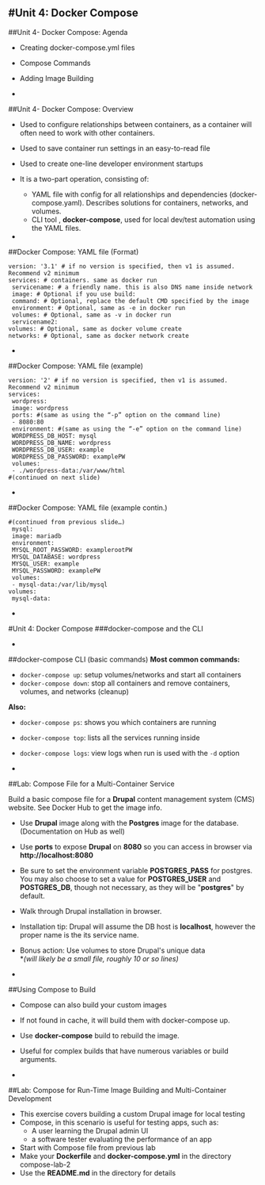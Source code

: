 #Unit 4: Docker Compose
-

##Unit 4- Docker Compose: Agenda
- Creating docker-compose.yml files
- Compose Commands
- Adding Image Building

- 
##Unit 4- Docker Compose: Overview
- Used to configure relationships between containers, as a container will often need to work with other containers.
- Used to save container run settings in an easy-to-read file
- Used to create one-line developer environment startups
- It is a two-part operation, consisting of:
	- YAML file with config for all relationships and dependencies (docker-compose.yaml).
Describes solutions for containers, networks, and volumes.
	- CLI tool , **docker-compose**, used for local dev/test automation using the YAML files.

-
##Docker Compose: YAML file (Format)

```
version: '3.1' # if no version is specified, then v1 is assumed. Recommend v2 minimum
services: # containers. same as docker run
 servicename: # a friendly name. this is also DNS name inside network
 image: # Optional if you use build:
 command: # Optional, replace the default CMD specified by the image
 environment: # Optional, same as -e in docker run
 volumes: # Optional, same as -v in docker run
 servicename2:
volumes: # Optional, same as docker volume create
networks: # Optional, same as docker network create
```

-
##Docker Compose: YAML file (example)

```
version: '2' # if no version is specified, then v1 is assumed. Recommend v2 minimum
services:
 wordpress:
 image: wordpress
 ports: #(same as using the “-p” option on the command line)
 - 8080:80
 environment: #(same as using the “-e” option on the command line)
 WORDPRESS_DB_HOST: mysql
 WORDPRESS_DB_NAME: wordpress
 WORDPRESS_DB_USER: example
 WORDPRESS_DB_PASSWORD: examplePW
 volumes:
 - ./wordpress-data:/var/www/html
#(continued on next slide)
```

-
##Docker Compose: YAML file (example contin.)

```
#(continued from previous slide…)
 mysql:
 image: mariadb
 environment:
 MYSQL_ROOT_PASSWORD: examplerootPW
 MYSQL_DATABASE: wordpress
 MYSQL_USER: example
 MYSQL_PASSWORD: examplePW
 volumes:
 - mysql-data:/var/lib/mysql
volumes:
 mysql-data:
```
-
#Unit 4: Docker Compose
###docker-compose and the CLI

-
##docker-compose CLI (basic commands)
**Most common commands:**

- `docker-compose up`: setup volumes/networks and start all containers
- `docker-compose down`: stop all containers and remove containers, volumes,
and networks (cleanup)

**Also:**

- `docker-compose ps`: shows you which containers are running
- `docker-compose top`: lists all the services running inside
- `docker-compose logs`: view logs when run is used with the `-d` option


-

##Lab: Compose File for a Multi-Container Service

Build a basic compose file for a **Drupal** content management system (CMS) website. See Docker Hub to
get the image info.

- Use **Drupal** image along with the **Postgres** image for the database. (Documentation on Hub as
well)
- Use **ports** to expose **Drupal** on **8080** so you can access in browser via **http://localhost:8080**
- Be sure to set the environment variable **POSTGRES_PASS** for postgres. You may also choose to
set a value for **POSTGRES_USER** and **POSTGRES_DB**, though not necessary, as they will be
"**postgres**" by default.
- Walk through Drupal installation in browser.
- Installation tip: Drupal will assume the DB host is **localhost**, however the proper name is the its
service name.
- Bonus action: Use volumes to store Drupal's unique data<br>
**(*will likely be a small file, roughly 10 or so lines)**

-
##Using Compose to Build
- Compose can also build your custom images
- If not found in cache, it will build them with docker-compose up.
- Use **docker-compose** build to rebuild the image.
- Useful for complex builds that have numerous variables or build arguments. 

- 
##Lab: Compose for Run-Time Image Building and Multi-Container Development

- This exercise covers building a custom Drupal image for local testing
- Compose, in this scenario is useful for testing apps, such as:
	- A user learning the Drupal admin UI
	- a software tester evaluating the performance of an app
- Start with Compose file from previous lab
- Make your **Dockerfile** and **docker-compose.yml** in the directory
compose-lab-2
- Use the **README.md** in the directory for details
